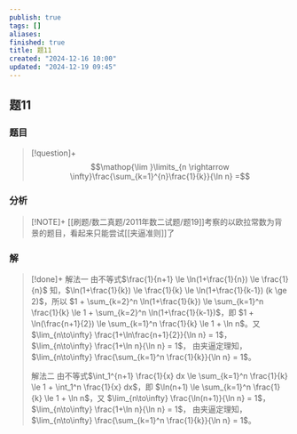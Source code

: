 ```yaml
---
publish: true
tags: []
aliases: 
finished: true
title: 题11
created: "2024-12-16 10:00"
updated: "2024-12-19 09:45"
---
```

## 题11
### 题目
> [!question]+
> $$\mathop{\lim }\limits_{n \rightarrow \infty}\frac{\sum_{k=1}^{n}\frac{1}{k}}{\ln n} =$$
### 分析
> [!NOTE]+
> [[刷题/数二真题/2011年数二试题/题19]]考察的以欧拉常数为背景的题目，看起来只能尝试[[夹逼准则]]了
### 解
> [!done]+
> 解法一 由不等式$\frac{1}{n+1} \le \ln(1+\frac{1}{n}) \le \frac{1}{n}$ 知，$\ln(1+\frac{1}{k}) \le \frac{1}{k} \le \ln(1+\frac{1}{k-1}) (k \ge 2)$，所以
> $1 + \sum_{k=2}^n \ln(1+\frac{1}{k}) \le \sum_{k=1}^n \frac{1}{k} \le 1 + \sum_{k=2}^n \ln(1+\frac{1}{k-1})$，即 $1 + \ln(\frac{n+1}{2}) \le \sum_{k=1}^n \frac{1}{k} \le 1 + \ln n$。又
> $\lim_{n\to\infty} \frac{1+\ln\frac{n+1}{2}}{\ln n} = 1$， $\lim_{n\to\infty} \frac{1+\ln n}{\ln n} = 1$，
> 由夹逼定理知，$\lim_{n\to\infty} \frac{\sum_{k=1}^n \frac{1}{k}}{\ln n} = 1$。
> 
> 解法二 由不等式$\int_1^{n+1} \frac{1}{x} dx \le \sum_{k=1}^n \frac{1}{k} \le 1 + \int_1^n \frac{1}{x} dx$，即 $\ln(n+1) \le \sum_{k=1}^n \frac{1}{k} \le 1 + \ln n$，又
> $\lim_{n\to\infty} \frac{\ln(n+1)}{\ln n} = 1$， $\lim_{n\to\infty} \frac{1+\ln n}{\ln n} = 1$，
> 由夹逼定理知，$\lim_{n\to\infty} \frac{\sum_{k=1}^n \frac{1}{k}}{\ln n} = 1$。